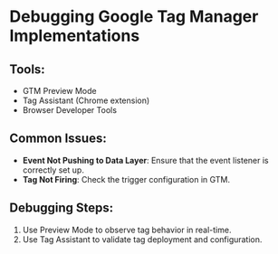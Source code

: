 # Debugging Google Tag Manager Implementations

## Tools:
- GTM Preview Mode
- Tag Assistant (Chrome extension)
- Browser Developer Tools

## Common Issues:
- **Event Not Pushing to Data Layer**: Ensure that the event listener is correctly set up.
- **Tag Not Firing**: Check the trigger configuration in GTM.

## Debugging Steps:
1. Use Preview Mode to observe tag behavior in real-time.
2. Use Tag Assistant to validate tag deployment and configuration.
